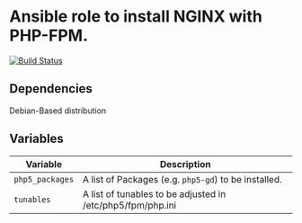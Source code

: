 # Ansible role to install NGINX with PHP-FPM.

[![Build Status](https://travis-ci.org/fabianfreyer/ansible-nginx_php-fpm.svg?branch=master)](https://travis-ci.org/fabianfreyer/ansible-nginx_php5-fpm)

## Dependencies

Debian-Based distribution

## Variables

Variable          | Description
----------------- | ---------------------------------------------------------------------------------
`php5_packages`   | A list of Packages (e.g. `php5-gd`) to be installed.
`tunables`        | A list of tunables to be adjusted in /etc/php5/fpm/php.ini

